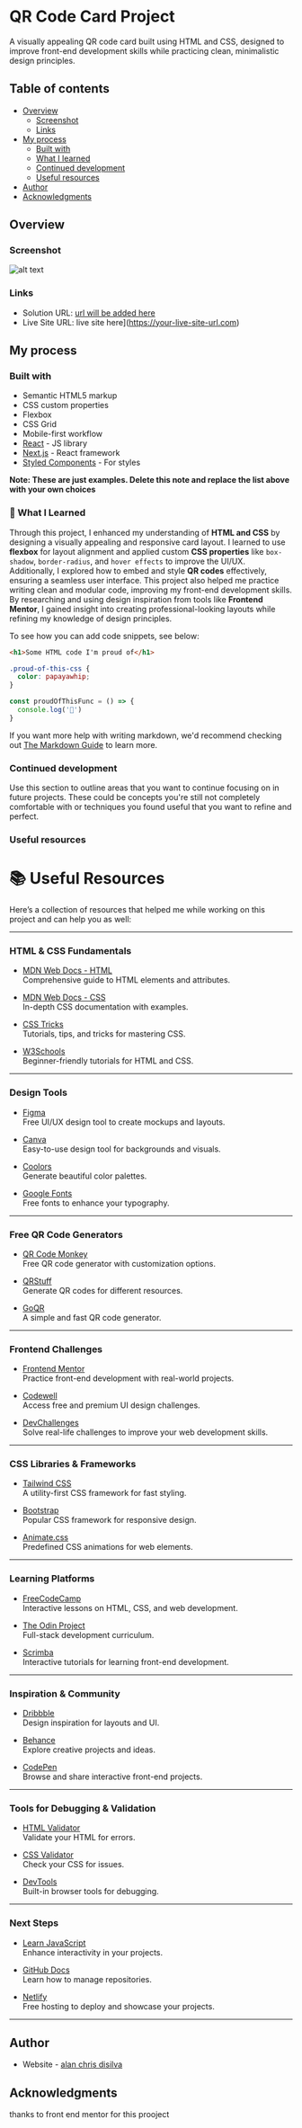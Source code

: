 # QR Code Card Project

A visually appealing QR code card built using HTML and CSS, designed to improve front-end development skills while practicing clean, minimalistic design principles.
## Table of contents

- [Overview](#overview)
  - [Screenshot](#screenshot)
  - [Links](#links)
- [My process](#my-process)
  - [Built with](#built-with)
  - [What I learned](#what-i-learned)
  - [Continued development](#continued-development)
  - [Useful resources](#useful-resources)
- [Author](#author)
- [Acknowledgments](#acknowledgments)


## Overview

### Screenshot

![alt text](image.png)

### Links

- Solution URL: [url will be added here](https://your-solution-url.com)
- Live Site URL: live site here](https://your-live-site-url.com)

## My process

### Built with

- Semantic HTML5 markup
- CSS custom properties
- Flexbox
- CSS Grid
- Mobile-first workflow
- [React](https://reactjs.org/) - JS library
- [Next.js](https://nextjs.org/) - React framework
- [Styled Components](https://styled-components.com/) - For styles

**Note: These are just examples. Delete this note and replace the list above with your own choices**

### 🌟 What I Learned

Through this project, I enhanced my understanding of **HTML and CSS** by designing a visually appealing and responsive card layout. I learned to use **flexbox** for layout alignment and applied custom **CSS properties** like `box-shadow`, `border-radius`, and `hover effects` to improve the UI/UX. Additionally, I explored how to embed and style **QR codes** effectively, ensuring a seamless user interface. This project also helped me practice writing clean and modular code, improving my front-end development skills. By researching and using design inspiration from tools like **Frontend Mentor**, I gained insight into creating professional-looking layouts while refining my knowledge of design principles.


To see how you can add code snippets, see below:

```html
<h1>Some HTML code I'm proud of</h1>
```
```css
.proud-of-this-css {
  color: papayawhip;
}
```
```js
const proudOfThisFunc = () => {
  console.log('🎉')
}
```

If you want more help with writing markdown, we'd recommend checking out [The Markdown Guide](https://www.markdownguide.org/) to learn more.


### Continued development

Use this section to outline areas that you want to continue focusing on in future projects. These could be concepts you're still not completely comfortable with or techniques you found useful that you want to refine and perfect.


### Useful resources

# 📚 Useful Resources

Here’s a collection of resources that helped me while working on this project and can help you as well:

---

### **HTML & CSS Fundamentals**
- [MDN Web Docs - HTML](https://developer.mozilla.org/en-US/docs/Web/HTML)  
  Comprehensive guide to HTML elements and attributes.

- [MDN Web Docs - CSS](https://developer.mozilla.org/en-US/docs/Web/CSS)  
  In-depth CSS documentation with examples.

- [CSS Tricks](https://css-tricks.com/)  
  Tutorials, tips, and tricks for mastering CSS.

- [W3Schools](https://www.w3schools.com/html/default.asp)  
  Beginner-friendly tutorials for HTML and CSS.

---

### **Design Tools**
- [Figma](https://www.figma.com/)  
  Free UI/UX design tool to create mockups and layouts.

- [Canva](https://www.canva.com/)  
  Easy-to-use design tool for backgrounds and visuals.

- [Coolors](https://coolors.co/)  
  Generate beautiful color palettes.

- [Google Fonts](https://fonts.google.com/)  
  Free fonts to enhance your typography.

---

### **Free QR Code Generators**
- [QR Code Monkey](https://www.qrcode-monkey.com/)  
  Free QR code generator with customization options.

- [QRStuff](https://www.qrstuff.com/)  
  Generate QR codes for different resources.

- [GoQR](https://goqr.me/)  
  A simple and fast QR code generator.

---

### **Frontend Challenges**
- [Frontend Mentor](https://www.frontendmentor.io/)  
  Practice front-end development with real-world projects.

- [Codewell](https://www.codewell.cc/)  
  Access free and premium UI design challenges.

- [DevChallenges](https://devchallenges.io/)  
  Solve real-life challenges to improve your web development skills.

---

### **CSS Libraries & Frameworks**
- [Tailwind CSS](https://tailwindcss.com/)  
  A utility-first CSS framework for fast styling.

- [Bootstrap](https://getbootstrap.com/)  
  Popular CSS framework for responsive design.

- [Animate.css](https://animate.style/)  
  Predefined CSS animations for web elements.

---

### **Learning Platforms**
- [FreeCodeCamp](https://www.freecodecamp.org/)  
  Interactive lessons on HTML, CSS, and web development.

- [The Odin Project](https://www.theodinproject.com/)  
  Full-stack development curriculum.

- [Scrimba](https://scrimba.com/)  
  Interactive tutorials for learning front-end development.

---

### **Inspiration & Community**
- [Dribbble](https://dribbble.com/)  
  Design inspiration for layouts and UI.

- [Behance](https://www.behance.net/)  
  Explore creative projects and ideas.

- [CodePen](https://codepen.io/)  
  Browse and share interactive front-end projects.

---

### **Tools for Debugging & Validation**
- [HTML Validator](https://validator.w3.org/)  
  Validate your HTML for errors.

- [CSS Validator](https://jigsaw.w3.org/css-validator/)  
  Check your CSS for issues.

- [DevTools](https://developer.chrome.com/docs/devtools/)  
  Built-in browser tools for debugging.

---

### **Next Steps**
- [Learn JavaScript](https://javascript.info/)  
  Enhance interactivity in your projects.

- [GitHub Docs](https://docs.github.com/)  
  Learn how to manage repositories.

- [Netlify](https://www.netlify.com/)  
  Free hosting to deploy and showcase your projects.

---


## Author

- Website - [alan chris disilva](https://github.com/alan61503)



## Acknowledgments

thanks to front end mentor for this prooject

